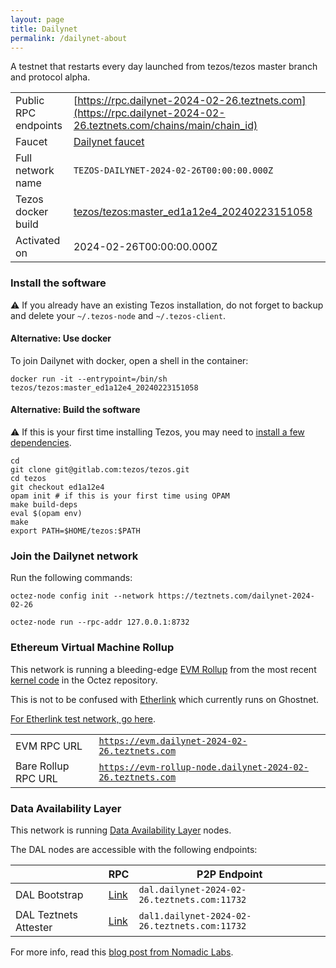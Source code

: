 ```yaml
---
layout: page
title: Dailynet
permalink: /dailynet-about
---
```


A testnet that restarts every day launched from tezos/tezos master branch and protocol alpha.

| | |
|-------|---------------------|
| Public RPC endpoints | [https://rpc.dailynet-2024-02-26.teztnets.com](https://rpc.dailynet-2024-02-26.teztnets.com/chains/main/chain_id)<br/> |
| Faucet | [Dailynet faucet](https://faucet.dailynet-2024-02-26.teztnets.com) |
| Full network name | `TEZOS-DAILYNET-2024-02-26T00:00:00.000Z` |
| Tezos docker build | [tezos/tezos:master_ed1a12e4_20240223151058](https://hub.docker.com/r/tezos/tezos/tags?page=1&ordering=last_updated&name=master_ed1a12e4_20240223151058) |
| Activated on | 2024-02-26T00:00:00.000Z |





### Install the software

⚠️  If you already have an existing Tezos installation, do not forget to backup and delete your `~/.tezos-node` and `~/.tezos-client`.



#### Alternative: Use docker

To join Dailynet with docker, open a shell in the container:

```
docker run -it --entrypoint=/bin/sh tezos/tezos:master_ed1a12e4_20240223151058
```

#### Alternative: Build the software

⚠️  If this is your first time installing Tezos, you may need to [install a few dependencies](https://tezos.gitlab.io/introduction/howtoget.html#setting-up-the-development-environment-from-scratch).

```
cd
git clone git@gitlab.com:tezos/tezos.git
cd tezos
git checkout ed1a12e4
opam init # if this is your first time using OPAM
make build-deps
eval $(opam env)
make
export PATH=$HOME/tezos:$PATH
```

### Join the Dailynet network

Run the following commands:

```
octez-node config init --network https://teztnets.com/dailynet-2024-02-26

octez-node run --rpc-addr 127.0.0.1:8732
```


### Ethereum Virtual Machine Rollup

This network is running a bleeding-edge [EVM Rollup](https://docs.etherlink.com/welcome/what-is-etherlink) from the most recent [kernel code](https://gitlab.com/tezos/tezos/-/tree/master/etherlink) in the Octez repository.

This is not to be confused with [Etherlink](https://docs.etherlink.com/get-started/connect-your-wallet-to-etherlink) which currently runs on Ghostnet.

[For Etherlink test network, go here](https://docs.etherlink.com/get-started/connect-your-wallet-to-etherlink).

| | |
|-------|---------------------|
| EVM RPC URL | [`https://evm.dailynet-2024-02-26.teztnets.com`](https://evm.dailynet-2024-02-26.teztnets.com) |
| Bare Rollup RPC URL | [`https://evm-rollup-node.dailynet-2024-02-26.teztnets.com`](https://evm-rollup-node.dailynet-2024-02-26.teztnets.com/global/block/head) |




### Data Availability Layer

This network is running [Data Availability Layer](https://tezos.gitlab.io/shell/dal.html) nodes.


The DAL nodes are accessible with the following endpoints:

| | RPC | P2P Endpoint |
|------------|---------|--------------|
| DAL Bootstrap | [Link](https://dal-bootstrap-rpc.dailynet-2024-02-26.teztnets.com/p2p/gossipsub/scores) | `dal.dailynet-2024-02-26.teztnets.com:11732` |
| DAL Teztnets Attester | [Link](https://dal-attester-rpc.dailynet-2024-02-26.teztnets.com/p2p/gossipsub/scores) | `dal1.dailynet-2024-02-26.teztnets.com:11732` |


For more info, read this [blog post from Nomadic Labs](https://research-development.nomadic-labs.com/data-availability-layer-tezos.html).



